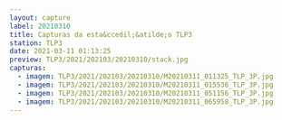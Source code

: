 ```yaml
---
layout: capture
label: 20210310
title: Capturas da esta&ccedil;&atilde;o TLP3
station: TLP3
date: 2021-03-11 01:13:25
preview: TLP3/2021/202103/20210310/stack.jpg
capturas:
  - imagem: TLP3/2021/202103/20210310/M20210311_011325_TLP_3P.jpg
  - imagem: TLP3/2021/202103/20210310/M20210311_015536_TLP_3P.jpg
  - imagem: TLP3/2021/202103/20210310/M20210311_051156_TLP_3P.jpg
  - imagem: TLP3/2021/202103/20210310/M20210311_065958_TLP_3P.jpg
---
```

